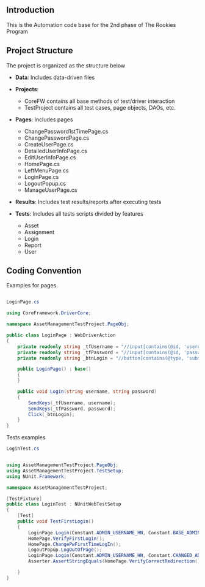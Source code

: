 ## Introduction

This is the Automation code base for the 2nd phase of The Rookies Program

## Project Structure

The project is organized as the structure below

- **Data**: Includes data-driven files
- **Projects**:
  - CoreFW contains all base methods of test/driver interaction
  - TestProject contains all test cases, page objects, DAOs, etc.
- **Pages**: Includes pages
  - ChangePassword1stTimePage.cs
  - ChangePasswordPage.cs
  - CreateUserPage.cs
  - DetailedUserInfoPage.cs
  - EditUserInfoPage.cs
  - HomePage.cs
  - LeftMenuPage.cs
  - LoginPage.cs
  - LogoutPopup.cs
  - ManageUserPage.cs

- **Results**: Includes test results/reports after executing tests
- **Tests**: Includes all tests scripts divided by features
  - Asset
  - Assignment
  - Login
  - Report
  - User

## Coding Convention

Examples for pages

```cs

LoginPage.cs

using CoreFramework.DriverCore;

namespace AssetManagementTestProject.PageObj;

public class LoginPage : WebDriverAction
{
    private readonly string _tfUsername = "//input[contains(@id, 'username')]";
    private readonly string _tfPassword = "//input[contains(@id, 'password')]";
    private readonly string _btnLogin = "//button[contains(@type, 'submit')]";

    public LoginPage() : base()
    {
    }

    public void Login(string username, string password)
    {
        SendKeys(_tfUsername, username);
        SendKeys(_tfPassword, password);
        Click(_btnLogin);
    }
}
```

Tests examples

```cs
LoginTest.cs


using AssetManagementTestProject.PageObj;
using AssetManagementTestProject.TestSetup;
using NUnit.Framework;

namespace AssetManagementTestProject;

[TestFixture]
public class LoginTest : NUnitWebTestSetup
{
    [Test]
    public void TestFirstLogin()
    {
        LoginPage.Login(Constant.ADMIN_USERNAME_HN, Constant.BASE_ADMIN_PASSWORD);
        HomePage.VerifyFirstLogin();
        HomePage.ChangePwFirstTimeLogIn();
        LogoutPopup.LogOutOfPage();
        LoginPage.Login(Constant.ADMIN_USERNAME_HN, Constant.CHANGED_ADMIN_PASSWORD);
        Asserter.AssertStringEquals(HomePage.VerifyCorrectRedirection(), Constant.BASE_URL);

    }
}
```
